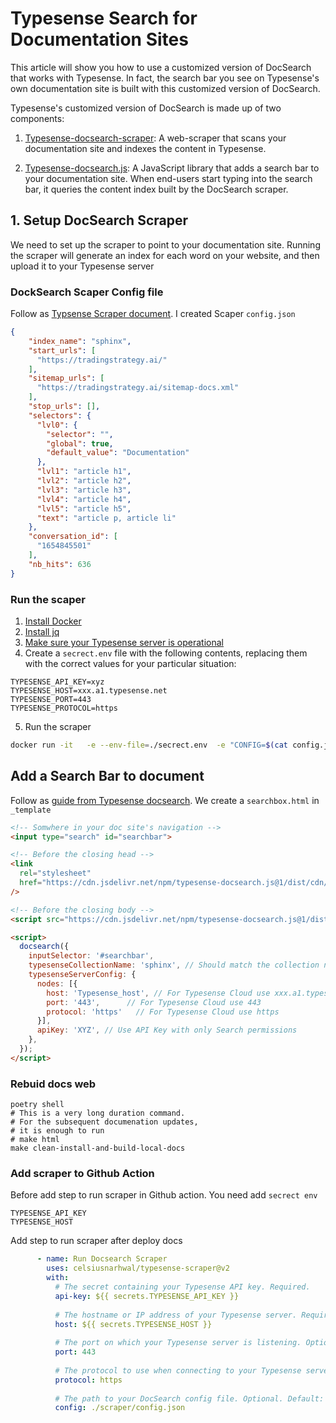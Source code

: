 # Typesense Search for Documentation Sites
This article will show you how to use a customized version of DocSearch that works with Typesense. In fact, the search bar you see on Typesense's own documentation site is built with this customized version of DocSearch.

Typesense's customized version of DocSearch is made up of two components:

1. [Typesense-docsearch-scraper](https://github.com/typesense/typesense-docsearch-scraper): A web-scraper that scans your documentation site and indexes the content in Typesense.

2. [Typesense-docsearch.js](https://github.com/typesense/typesense-docsearch.js): A JavaScript library that adds a search bar to your documentation site. When end-users start typing into the search bar, it queries the content index built by the DocSearch scraper.



## 1. Setup DocSearch Scraper
We need to set up the scraper to point to your documentation site. Running the scraper will generate an index for each word on your website, and then upload it to your Typesense server

### DockSearch Scaper Config file
Follow as [Typsense Scraper document](https://typesense.org/docs/guide/docsearch.html#create-a-docsearch-scraper-config-file). I created Scaper `config.json` 

```json
{
    "index_name": "sphinx",
    "start_urls": [
      "https://tradingstrategy.ai/"
    ],
    "sitemap_urls": [
      "https://tradingstrategy.ai/sitemap-docs.xml"
    ],
    "stop_urls": [],
    "selectors": {
      "lvl0": {
        "selector": "",
        "global": true,
        "default_value": "Documentation"
      },
      "lvl1": "article h1",
      "lvl2": "article h2",
      "lvl3": "article h3",
      "lvl4": "article h4",
      "lvl5": "article h5",
      "text": "article p, article li"
    },
    "conversation_id": [
      "1654845501"
    ],
    "nb_hits": 636
}
```

### Run the scaper
1. [Install Docker](https://docs.docker.com/get-docker/)
2. [Install jq](https://jqlang.github.io/jq/download/)
3. [Make sure your Typesense server is operational](https://typesense.org/docs/guide/install-typesense.html#option-1-typesense-cloud)
4. Create a `secrect.env` file with the following contents, replacing them with the correct values for your particular situation:
```
TYPESENSE_API_KEY=xyz
TYPESENSE_HOST=xxx.a1.typesense.net
TYPESENSE_PORT=443
TYPESENSE_PROTOCOL=https
```

5. Run the scraper
```bash
docker run -it   -e --env-file=./secrect.env  -e "CONFIG=$(cat config.json | jq -r tostring)"   typesense/docsearch-scraper:0.9.1
```

## Add a Search Bar to document
Follow as [guide from Typesense docsearch](https://typesense.org/docs/guide/docsearch.html#integrate-with-ci-deploy-it-to-a-server). We create a `searchbox.html` in `_template`

```html
<!-- Somwhere in your doc site's navigation -->
<input type="search" id="searchbar">

<!-- Before the closing head -->
<link
  rel="stylesheet"
  href="https://cdn.jsdelivr.net/npm/typesense-docsearch.js@1/dist/cdn/docsearch.min.css"
/>

<!-- Before the closing body -->
<script src="https://cdn.jsdelivr.net/npm/typesense-docsearch.js@1/dist/cdn/docsearch.min.js"></script>

<script>
  docsearch({
    inputSelector: '#searchbar',
    typesenseCollectionName: 'sphinx', // Should match the collection name you mention in the docsearch scraper config.js
    typesenseServerConfig: { 
      nodes: [{
        host: 'Typesense_host', // For Typesense Cloud use xxx.a1.typesense.net
        port: '443',      // For Typesense Cloud use 443
        protocol: 'https'   // For Typesense Cloud use https
      }],
      apiKey: 'XYZ', // Use API Key with only Search permissions
    },
  });
</script>
```

### Rebuid docs web
```shell
poetry shell
# This is a very long duration command.
# For the subsequent documenation updates,
# it is enough to run
# make html
make clean-install-and-build-local-docs
```

### Add scraper to Github Action
Before add step to run scraper in Github action. You need add `secrect env`
```
TYPESENSE_API_KEY
TYPESENSE_HOST 
``` 

Add step to run scraper after deploy docs

```yml
      - name: Run Docsearch Scraper
        uses: celsiusnarhwal/typesense-scraper@v2
        with:
          # The secret containing your Typesense API key. Required.
          api-key: ${{ secrets.TYPESENSE_API_KEY }}
          
          # The hostname or IP address of your Typesense server. Required.
          host: ${{ secrets.TYPESENSE_HOST }}
          
          # The port on which your Typesense server is listening. Optional. Default: 8108.
          port: 443
          
          # The protocol to use when connecting to your Typesense server. Optional. Default: http.
          protocol: https
          
          # The path to your DocSearch config file. Optional. Default: docsearch.config.json.
          config: ./scraper/config.json

```